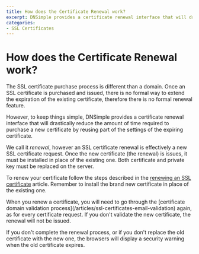 ```yaml
---
title: How does the Certificate Renewal work?
excerpt: DNSimple provides a certificate renewal interface that will drastically reduce the amount of time required to purchase a new certificate.
categories:
- SSL Certificates
---
```


# How does the Certificate Renewal work?

The SSL certificate purchase process is different than a domain. Once an SSL certificate is purchased and issued, there is no formal way to extend the expiration of the existing certificate, therefore there is no formal renewal feature.

However, to keep things simple, DNSimple provides a certificate renewal interface that will drastically reduce the amount of time required to purchase a new certificate by reusing part of the settings of the expiring certificate.

We call it *renewal*, however an SSL certificate renewal is effectively a new SSL certificate request. Once the new certificate (the renewal) is issues, it must be installed in place of the existing one. Both certificate and private key must be replaced on the server.

To renew your certificate follow the steps described in the [renewing an SSL certificate](/articles/renewing-ssl-certificate) article. Remember to install the brand new certificate in place of the existing one.

<warning>
When you renew a certificate, you will need to go through the [certificate domain validation process](/articles/ssl-certificates-email-validation) again, as for every certificate request. If you don't validate the new certificate, the renewal will not be issued.

If you don't complete the renewal process, or if you don't replace the old certificate with the new one, the browsers will display a security warning when the old certificate expires.
</warning>
